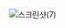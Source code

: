 ![스크린샷(7)](https://user-images.githubusercontent.com/62008219/206057012-f2f17117-f9a2-4955-b717-fef28a1af6d4.png)
